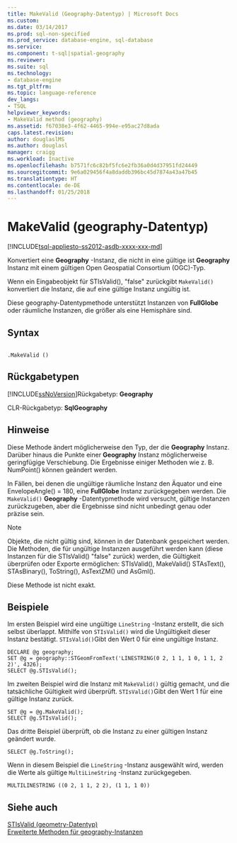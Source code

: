 ```yaml
---
title: MakeValid (Geography-Datentyp) | Microsoft Docs
ms.custom: 
ms.date: 03/14/2017
ms.prod: sql-non-specified
ms.prod_service: database-engine, sql-database
ms.service: 
ms.component: t-sql|spatial-geography
ms.reviewer: 
ms.suite: sql
ms.technology:
- database-engine
ms.tgt_pltfrm: 
ms.topic: language-reference
dev_langs:
- TSQL
helpviewer_keywords:
- MakeValid method (geography)
ms.assetid: f67038e3-4f62-4465-994e-e95ac27d8ada
caps.latest.revision: 
author: douglaslMS
ms.author: douglasl
manager: craigg
ms.workload: Inactive
ms.openlocfilehash: b7571fc6c82bf5fc6e2fb36a0d4d37951fd24449
ms.sourcegitcommit: 9e6a029456f4a8daddb396bc45d7874a43a47b45
ms.translationtype: HT
ms.contentlocale: de-DE
ms.lasthandoff: 01/25/2018
---
```

# <a name="makevalid-geography-data-type"></a>MakeValid (geography-Datentyp)
[!INCLUDE[tsql-appliesto-ss2012-asdb-xxxx-xxx-md](../../includes/tsql-appliesto-ss2012-asdb-xxxx-xxx-md.md)]

  Konvertiert eine **Geography** -Instanz, die nicht in eine gültige ist **Geography** Instanz mit einem gültigen Open Geospatial Consortium (OGC)-Typ.  
  
 Wenn ein Eingabeobjekt für STIsValid(), "false" zurückgibt `MakeValid()` konvertiert die Instanz, die auf eine gültige Instanz ungültig ist.  
  
 Diese geography-Datentypmethode unterstützt Instanzen von **FullGlobe** oder räumliche Instanzen, die größer als eine Hemisphäre sind.  
  
## <a name="syntax"></a>Syntax  
  
```  
  
.MakeValid ()  
```  
  
## <a name="return-types"></a>Rückgabetypen  
 [!INCLUDE[ssNoVersion](../../includes/ssnoversion-md.md)]Rückgabetyp: **Geography**  
  
 CLR-Rückgabetyp: **SqlGeography**  
  
## <a name="remarks"></a>Hinweise  
 Diese Methode ändert möglicherweise den Typ, der die **Geography** Instanz. Darüber hinaus die Punkte einer **Geography** Instanz möglicherweise geringfügige Verschiebung. Die Ergebnisse einiger Methoden wie z. B. NumPoint() können geändert werden.  
  
 In Fällen, bei denen die ungültige räumliche Instanz den Äquator und eine EnvelopeAngle() = 180, eine **FullGlobe** Instanz zurückgegeben werden. Die `MakeValid()` **Geography** -Datentypmethode wird versucht, gültige Instanzen zurückzugeben, aber die Ergebnisse sind nicht unbedingt genau oder präzise sein.  
  
> [!NOTE]  
>  Objekte, die nicht gültig sind, können in der Datenbank gespeichert werden. Die Methoden, die für ungültige Instanzen ausgeführt werden kann (diese Instanzen für die STIsValid() "false" zurück) werden, die Gültigkeit überprüfen oder Exporte ermöglichen: STIsValid(), MakeValid() STAsText(), STAsBinary(), ToString(), AsTextZM() und AsGml().  
  
 Diese Methode ist nicht exakt.  
  
## <a name="examples"></a>Beispiele  
 Im ersten Beispiel wird eine ungültige `LineString` -Instanz erstellt, die sich selbst überlappt. Mithilfe von `STIsValid()` wird die Ungültigkeit dieser Instanz bestätigt. `STIsValid()`Gibt den Wert 0 für eine ungültige Instanz.  
  
```  
DECLARE @g geography;  
SET @g = geography::STGeomFromText('LINESTRING(0 2, 1 1, 1 0, 1 1, 2 2)', 4326);  
SELECT @g.STIsValid();  
```  
  
 Im zweiten Beispiel wird die Instanz mit `MakeValid()` gültig gemacht, und die tatsächliche Gültigkeit wird überprüft. `STIsValid()`Gibt den Wert 1 für eine gültige Instanz zurück.  
  
```  
SET @g = @g.MakeValid();  
SELECT @g.STIsValid();  
```  
  
 Das dritte Beispiel überprüft, ob die Instanz zu einer gültigen Instanz geändert wurde.  
  
```  
SELECT @g.ToString();  
```  
  
 Wenn in diesem Beispiel die `LineString` -Instanz ausgewählt wird, werden die Werte als gültige `MultiLineString` -Instanz zurückgegeben.  
  
```  
MULTILINESTRING ((0 2, 1 1, 2 2), (1 1, 1 0))  
```  
  
## <a name="see-also"></a>Siehe auch  
 [STIsValid &#40;geometry-Datentyp&#41;](../../t-sql/spatial-geometry/stisvalid-geometry-data-type.md)   
 [Erweiterte Methoden für geography-Instanzen](../../t-sql/spatial-geography/extended-methods-on-geography-instances.md)  
  
  
